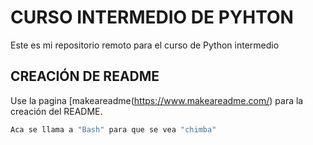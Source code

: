 # CURSO INTERMEDIO DE PYHTON

Este es mi repositorio remoto para el curso de Python intermedio

## CREACIÓN DE README

Use la pagina [makeareadme(https://www.makeareadme.com/) para la creación del README.

```bash
Aca se llama a "Bash" para que se vea "chimba"
```
